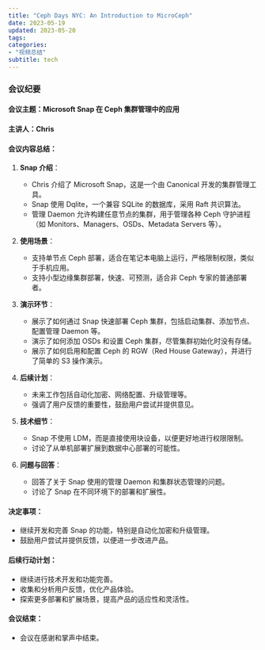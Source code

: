 ```yaml
---
title: "Ceph Days NYC: An Introduction to MicroCeph"
date: 2023-05-19
updated: 2023-05-20
tags:
categories:
- "视频总结"
subtitle: tech
---
```



### 会议纪要

#### 会议主题：Microsoft Snap 在 Ceph 集群管理中的应用

#### 主讲人：Chris

#### 会议内容总结：

1. **Snap 介绍**：
   - Chris 介绍了 Microsoft Snap，这是一个由 Canonical 开发的集群管理工具。
   - Snap 使用 Dqlite，一个兼容 SQLite 的数据库，采用 Raft 共识算法。
   - 管理 Daemon 允许构建任意节点的集群，用于管理各种 Ceph 守护进程（如 Monitors、Managers、OSDs、Metadata Servers 等）。

2. **使用场景**：
   - 支持单节点 Ceph 部署，适合在笔记本电脑上运行，严格限制权限，类似于手机应用。
   - 支持小型边缘集群部署，快速、可预测，适合非 Ceph 专家的普通部署者。

3. **演示环节**：
   - 展示了如何通过 Snap 快速部署 Ceph 集群，包括启动集群、添加节点、配置管理 Daemon 等。
   - 演示了如何添加 OSDs 和设置 Ceph 集群，尽管集群初始化时没有存储。
   - 展示了如何启用和配置 Ceph 的 RGW（Red House Gateway），并进行了简单的 S3 操作演示。

4. **后续计划**：
   - 未来工作包括自动化加密、网络配置、升级管理等。
   - 强调了用户反馈的重要性，鼓励用户尝试并提供意见。

5. **技术细节**：
   - Snap 不使用 LDM，而是直接使用块设备，以便更好地进行权限限制。
   - 讨论了从单机部署扩展到数据中心部署的可能性。

6. **问题与回答**：
   - 回答了关于 Snap 使用的管理 Daemon 和集群状态管理的问题。
   - 讨论了 Snap 在不同环境下的部署和扩展性。

#### 决定事项：
- 继续开发和完善 Snap 的功能，特别是自动化加密和升级管理。
- 鼓励用户尝试并提供反馈，以便进一步改进产品。

#### 后续行动计划：
- 继续进行技术开发和功能完善。
- 收集和分析用户反馈，优化产品体验。
- 探索更多部署和扩展场景，提高产品的适应性和灵活性。

#### 会议结束：
- 会议在感谢和掌声中结束。
